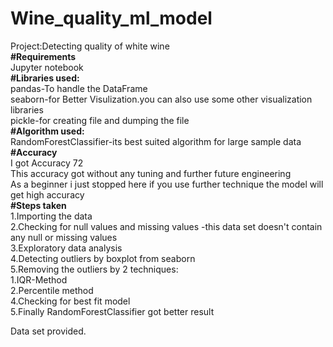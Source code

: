 # Wine_quality_ml_model
Project:Detecting quality of white wine<br/>
**#Requirements**<br/>
Jupyter notebook<br/>
**#Libraries used:**<br/>
pandas-To handle the DataFrame<br/>
seaborn-for Better Visulization.you can also use some other visualization libraries<br/>
pickle-for creating file and dumping the file<br/>
**#Algorithm used:**<br/>
RandomForestClassifier-its best suited algorithm for large sample data<br/>
**#Accuracy**<br/>
I got Accuracy 72<br/>
This accuracy got without any tuning and further future engineering<br/>
As a beginner i just stopped here if you use further technique the model will get high accuracy<br/>
**#Steps taken**<br/>
1.Importing the data<br/> 
2.Checking for null values and missing values -this data set doesn't contain any null or missing values<br/>
3.Exploratory data analysis<br/>
4.Detecting outliers by boxplot from seaborn<br/>
5.Removing the outliers by 2 techniques:<br/>
    1.IQR-Method<br/>
    2.Percentile method<br/>
4.Checking for best fit model<br/> 
5.Finally RandomForestClassifier got better result<br/>

Data set provided.

